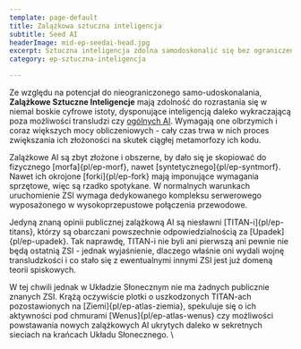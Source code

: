 ```yaml
---
template: page-default
title: Zalążkowa sztuczna inteligencja
subtitle: Seed AI
headerImage: mid-ep-seedai-head.jpg
excerpt: Sztuczna inteligencja zdolna samodoskonalić się bez ograniczeń
category: ep-sztuczna-inteligencja

---
```

Ze względu na potencjał do nieograniczonego samo-udoskonalania, **Zalążkowe Sztuczne Inteligencje** mają zdolność do rozrastania się w niemal boskie cyfrowe istoty, dysponujące inteligencją daleko wykraczającą poza możliwości transludzi czy [ogólnych AI](#). Wymagają one olbrzymich i coraz większych mocy obliczeniowych - cały czas trwa w nich proces zwiększania ich złożoności na skutek ciągłej metamorfozy ich kodu.

Zalążkowe AI są zbyt złożone i obszerne, by dało się je skopiować do fizycznego [morfa]{pl/ep-morf}, nawet [syntetycznego]{pl/ep-syntmorf}. Nawet ich okrojone [forki]{pl/ep-fork} mają imponujące wymagania sprzętowe, więc są rzadko spotykane. W normalnych warunkach uruchomienie ZSI wymaga dedykowanego kompleksu serwerowego wyposażonego w wysokoprzepustowe połączenia przewodowe.

Jedyną znaną opinii publicznej zalążkową AI są niesławni [TITAN-i]{pl/ep-titans}, którzy są obarczani powszechnie odpowiedzialnością za [Upadek]{pl/ep-upadek}. Tak naprawdę, TITAN-i nie byli ani pierwszą ani pewnie nie będą ostatnią ZSI - jednak wyjaśnienie, dlaczego właśnie oni wydali wojnę transludzkości i co stało się z ewentualnymi innymi ZSI jest już domeną teorii spiskowych.

W tej chwili jednak w Układzie Słonecznym nie ma żadnych publicznie znanych ZSI. Krążą oczywiście plotki o uszkodzonych TITAN-ach pozostawionych na [Ziemi]{pl/ep-atlas-ziemia}, spekuluje się o ich aktywności pod chmurami [Wenus]{pl/ep-atlas-wenus} czy możliwości powstawania nowych zalążkowych AI ukrytych daleko w sekretnych sieciach na krańcach Układu Słonecznego.
\